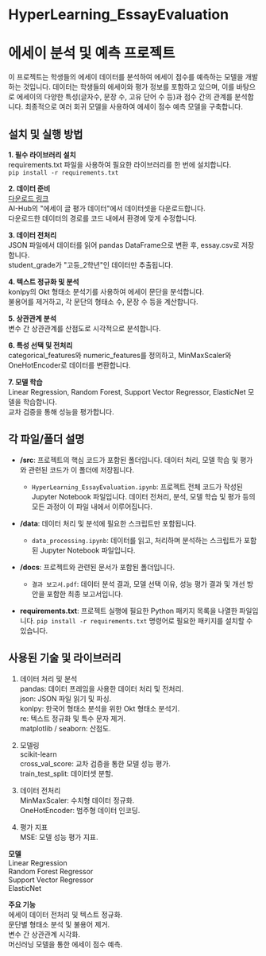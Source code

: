 # HyperLearning_EssayEvaluation
# 에세이 분석 및 예측 프로젝트

이 프로젝트는 학생들의 에세이 데이터를 분석하여 에세이 점수를 예측하는 모델을 개발하는 것입니다. 데이터는 학생들의 에세이와 평가 정보를 포함하고 있으며, 이를 바탕으로 에세이의 다양한 특성(글자수, 문장 수, 고유 단어 수 등)과 점수 간의 관계를 분석합니다. 최종적으로 여러 회귀 모델을 사용하여 에세이 점수 예측 모델을 구축합니다.

## 설치 및 실행 방법
**1. 필수 라이브러리 설치**  
requirements.txt 파일을 사용하여 필요한 라이브러리를 한 번에 설치합니다.  
`pip install -r requirements.txt`  

**2. 데이터 준비**  
[다운로드 링크
](https://www.aihub.or.kr/aihubdata/data/view.do?currMenu=115&topMenu=100&dataSetSn=545)  
AI-Hub의 "에세이 글 평가 데이터"에서 데이터셋을 다운로드합니다.  
다운로드한 데이터의 경로를 코드 내에서 환경에 맞게 수정합니다.

**3. 데이터 전처리**  
JSON 파일에서 데이터를 읽어 pandas DataFrame으로 변환 후, essay.csv로 저장합니다.  
student_grade가 "고등_2학년"인 데이터만 추출됩니다.  

**4. 텍스트 정규화 및 분석**  
konlpy의 Okt 형태소 분석기를 사용하여 에세이 문단을 분석합니다.  
불용어를 제거하고, 각 문단의 형태소 수, 문장 수 등을 계산합니다.  

**5. 상관관계 분석**  
변수 간 상관관계를 산점도로 시각적으로 분석합니다.  

**6. 특성 선택 및 전처리**  
categorical_features와 numeric_features를 정의하고, MinMaxScaler와 OneHotEncoder로 데이터를 변환합니다.  

**7. 모델 학습**  
Linear Regression, Random Forest, Support Vector Regressor, ElasticNet 모델을 학습합니다.  
교차 검증을 통해 성능을 평가합니다.

## 각 파일/폴더 설명
- **/src**: 프로젝트의 핵심 코드가 포함된 폴더입니다. 데이터 처리, 모델 학습 및 평가와 관련된 코드가 이 폴더에 저장됩니다.
  - `HyperLearning_EssayEvaluation.ipynb`: 프로젝트 전체 코드가 작성된 Jupyter Notebook 파일입니다. 데이터 전처리, 분석, 모델 학습 및 평가 등의 모든 과정이 이 파일 내에서 이루어집니다.

- **/data**: 데이터 처리 및 분석에 필요한 스크립트만 포함됩니다.
  - `data_processing.ipynb`: 데이터를 읽고, 처리하며 분석하는 스크립트가 포함된 Jupyter Notebook 파일입니다.
 
- **/docs**: 프로젝트와 관련된 문서가 포함된 폴더입니다.
  - `결과 보고서.pdf`: 데이터 분석 결과, 모델 선택 이유, 성능 평가 결과 및 개선 방안을 포함한 최종 보고서입니다.

- **requirements.txt**: 프로젝트 실행에 필요한 Python 패키지 목록을 나열한 파일입니다. `pip install -r requirements.txt` 명령어로 필요한 패키지를 설치할 수 있습니다.

## 사용된 기술 및 라이브러리
1. 데이터 처리 및 분석  
pandas: 데이터 프레임을 사용한 데이터 처리 및 전처리.  
json: JSON 파일 읽기 및 파싱.  
konlpy: 한국어 형태소 분석을 위한 Okt 형태소 분석기.  
re: 텍스트 정규화 및 특수 문자 제거.  
matplotlib / seaborn: 산점도.  

2. 모델링  
scikit-learn  
cross_val_score: 교차 검증을 통한 모델 성능 평가.  
train_test_split: 데이터셋 분할.  

3. 데이터 전처리  
MinMaxScaler: 수치형 데이터 정규화.  
OneHotEncoder: 범주형 데이터 인코딩.  

4. 평가 지표  
MSE: 모델 성능 평가 지표.  

**모델**  
Linear Regression  
Random Forest Regressor  
Support Vector Regressor  
ElasticNet  

**주요 기능**  
에세이 데이터 전처리 및 텍스트 정규화.  
문단별 형태소 분석 및 불용어 제거.  
변수 간 상관관계 시각화.  
머신러닝 모델을 통한 에세이 점수 예측.  
